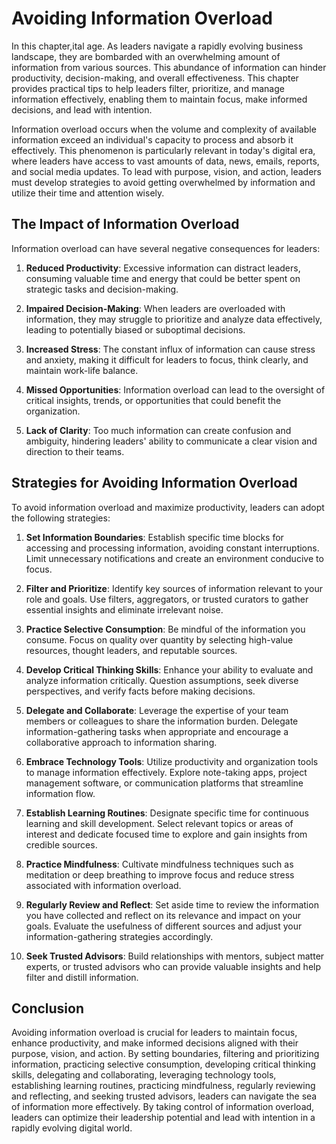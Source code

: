 Avoiding Information Overload
======================================

In this chapter,ital age. As leaders navigate a rapidly evolving business landscape, they are bombarded with an overwhelming amount of information from various sources. This abundance of information can hinder productivity, decision-making, and overall effectiveness. This chapter provides practical tips to help leaders filter, prioritize, and manage information effectively, enabling them to maintain focus, make informed decisions, and lead with intention.



Information overload occurs when the volume and complexity of available information exceed an individual's capacity to process and absorb it effectively. This phenomenon is particularly relevant in today's digital era, where leaders have access to vast amounts of data, news, emails, reports, and social media updates. To lead with purpose, vision, and action, leaders must develop strategies to avoid getting overwhelmed by information and utilize their time and attention wisely.

The Impact of Information Overload
----------------------------------

Information overload can have several negative consequences for leaders:

1. **Reduced Productivity**: Excessive information can distract leaders, consuming valuable time and energy that could be better spent on strategic tasks and decision-making.

2. **Impaired Decision-Making**: When leaders are overloaded with information, they may struggle to prioritize and analyze data effectively, leading to potentially biased or suboptimal decisions.

3. **Increased Stress**: The constant influx of information can cause stress and anxiety, making it difficult for leaders to focus, think clearly, and maintain work-life balance.

4. **Missed Opportunities**: Information overload can lead to the oversight of critical insights, trends, or opportunities that could benefit the organization.

5. **Lack of Clarity**: Too much information can create confusion and ambiguity, hindering leaders' ability to communicate a clear vision and direction to their teams.

Strategies for Avoiding Information Overload
--------------------------------------------

To avoid information overload and maximize productivity, leaders can adopt the following strategies:

1. **Set Information Boundaries**: Establish specific time blocks for accessing and processing information, avoiding constant interruptions. Limit unnecessary notifications and create an environment conducive to focus.

2. **Filter and Prioritize**: Identify key sources of information relevant to your role and goals. Use filters, aggregators, or trusted curators to gather essential insights and eliminate irrelevant noise.

3. **Practice Selective Consumption**: Be mindful of the information you consume. Focus on quality over quantity by selecting high-value resources, thought leaders, and reputable sources.

4. **Develop Critical Thinking Skills**: Enhance your ability to evaluate and analyze information critically. Question assumptions, seek diverse perspectives, and verify facts before making decisions.

5. **Delegate and Collaborate**: Leverage the expertise of your team members or colleagues to share the information burden. Delegate information-gathering tasks when appropriate and encourage a collaborative approach to information sharing.

6. **Embrace Technology Tools**: Utilize productivity and organization tools to manage information effectively. Explore note-taking apps, project management software, or communication platforms that streamline information flow.

7. **Establish Learning Routines**: Designate specific time for continuous learning and skill development. Select relevant topics or areas of interest and dedicate focused time to explore and gain insights from credible sources.

8. **Practice Mindfulness**: Cultivate mindfulness techniques such as meditation or deep breathing to improve focus and reduce stress associated with information overload.

9. **Regularly Review and Reflect**: Set aside time to review the information you have collected and reflect on its relevance and impact on your goals. Evaluate the usefulness of different sources and adjust your information-gathering strategies accordingly.

10. **Seek Trusted Advisors**: Build relationships with mentors, subject matter experts, or trusted advisors who can provide valuable insights and help filter and distill information.

Conclusion
----------

Avoiding information overload is crucial for leaders to maintain focus, enhance productivity, and make informed decisions aligned with their purpose, vision, and action. By setting boundaries, filtering and prioritizing information, practicing selective consumption, developing critical thinking skills, delegating and collaborating, leveraging technology tools, establishing learning routines, practicing mindfulness, regularly reviewing and reflecting, and seeking trusted advisors, leaders can navigate the sea of information more effectively. By taking control of information overload, leaders can optimize their leadership potential and lead with intention in a rapidly evolving digital world.
